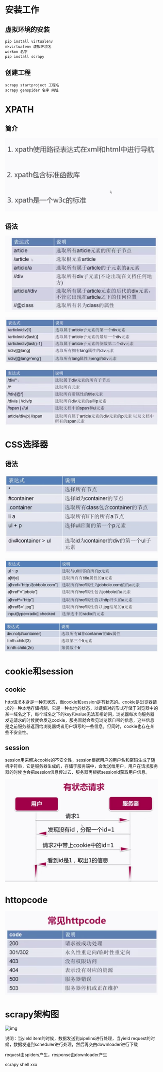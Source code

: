 # 安装工作

## 虚拟环境的安装

```
pip install virtualenv
mkvirtualenv 虚拟环境名
workon 名字
pip install scrapy
```

## 创建工程

```
scrapy startproject 工程名
scrapy genspider 名字 网址
```

# XPATH

## 简介

![1553937317643](assets/1553937317643.png)

## 语法

![1554015954366](assets/1554015954366.png)

![1554016049657](assets/1554016049657.png)

![1554016080940](assets/1554016080940.png)

# CSS选择器

## 语法

![1554022128440](assets/1554022128440.png)

![1554022219729](assets/1554022219729.png)

![1554022269732](assets/1554022269732.png)

# cookie和session

## cookie

http请求本身是一种无状态，而cookie和session是有状态的。cookie是浏览器请求的一种本地存储机制，它是一种本地的状态，以键值对的形式存储于浏览器中的某一域名之下，每个域名之下的key和value无法互相访问，浏览器每次向服务器发送请求的时候就会发送cookie，服务器就会看见浏览器自带的信息，这些信息是之前服务器返回给浏览器或者用户填写的一些信息。但同时，cookie也存在某些不安全性。

## session

session用来解决cookie的不安全性，session根据用户的用户名和密码生成了随机字符串，它是服务器生成的，存储于服务端中，会发送给用户，用户在请求服务器的时候也会把session信息传过去，服务器再根据sessionId获取用户信息。

![1554253904599](assets/1554253904599.png)

# httopcode

![1554254202603](assets/1554254202603.png)

# scrapy架构图

![img](https://img-blog.csdn.net/20180502174530976)

说明：当yield item的时候，数据发送到pipelins进行处理，当yield request的时候，数据发送到scheduler进行处理，然后再交由downloader进行下载

request由spiders产生，response由downloader产生

scrapy shell xxx

